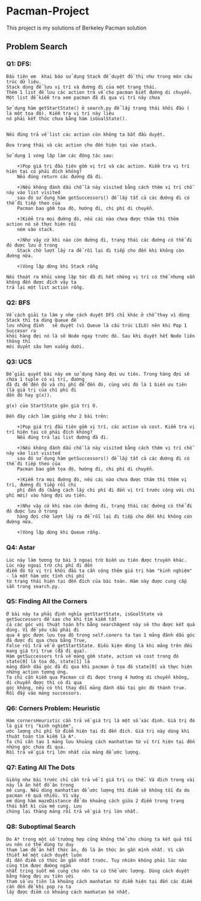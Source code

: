 # Pacman-Project
This project is my solutions of Berkeley Pacman solution

## Problem Search

### Q1: DFS:

    Đầu tiên em  khai báo sử dụng Stack để duyệt đồ thị như trong môn câu trúc dữ liệu.
    Stack dùng để lưu vị trí và đường đi của một trạng thái.
    Thêm 1 list để lưu các action trả về cho pacman biết đường di chuyển.
    Một list để kiểm tra xem pacman đã đi qua vị trí này chưa

    Sử dụng hàm getStartState() ở search.py để lấy trạng thái khởi đầu ( là một tọa độ). Kiểm tra vị trí này liệu 
    nó phải kết thúc chưa bằng hàm ísGoalState().
    

    Nếu đúng trả về list các action còn không ta bắt đầu duyệt.

    Đưa trạng thái và các action cho đến hiện tại vào stack.

    Sử dụng 1 vòng lặp làm các động tác sau:

        +)Pop giá trị đầu tiên gồm vị trí và các action. Kiểm tra vị trí hiện tại có phải đích không? 
        Nếu đúng return các đường đã đi.

        +)Nếu không đánh dấu chỗ là này visited bằng cách thêm vị trí chỗ này vào list visited 
        sau đó sử dụng hàm getSuccessors() để lấy tất cả các đường đi có thể đi tiếp theo của 
        Pacman bao gồm tọa độ, hướng đi, chi phí di chuyển.

        +)Kiểm tra mọi đường đó, nếu cái nào chưa được thăm thì thêm action nó sẽ thực hiện rồi 
        ném vào stack.

        +)Như vậy cứ khi nào còn đường đi, trạng thái các đường có thể đi đó được lưu ở trong 
        Stack chờ lượt lấy ra để rồi lại đi tiếp cho đến khi không còn đường nữa.

        +)Vòng lặp dừng khi Stack rỗng 

    Nếu thoát ra khỏi vòng lặp tức đã đi hết những vị trí có thể nhưng vẫn không đến được đích vậy ta
    trả lại một list action rỗng.

### Q2: BFS
    Về cách giải ta làm y như cách duyệt DFS chỉ khác ở chỗ thay vì dùng Stack thì ta dùng Queue để 
    lưu những đỉnh   sẽ duyệt (vì Queue là cấu trúc LILO) nên khi Pop 1 Succesor ra 
    khỏi hàng đợi nó là sẽ Node ngay trước đó. Sau khi duyệt hết Node liên thông thì 
    mới duyêt sâu hơn xuống dưới. 
    
### Q3: UCS
    Để giải quyết bài này em sử dụng hàng đợi ưu tiên. Trong hàng đợi sẽ chứa 1 tuple có vị trí, đường
    đã đi để đến đó và chi phí để đến đó, cùng với đó là 1 biến ưu tiên (là giá trị của chi phí đi
    đến đó hay g(x)).

    g(x) của StartState gán giá trị 0.

    Đến đây cách làm giống như 2 bài trên:

        +)Pop giá trị đầu tiên gồm vị trí, các action và cost. Kiểm tra vị trí hiện tại có phải đích không? 
        Nếu đúng trả lại list đường đã đi.
        
        +)Nếu không đánh dấu chỗ là này visited bằng cách thêm vị trí chỗ này vào list visited 
        sau đó sử dụng hàm getSuccessors() để lấy tất cả các đường đi có thể đi tiếp theo của 
        Pacman bao gồm tọa độ, hướng đi, chi phí di chuyển.

        +)Kiểm tra mọi đường đó, nếu cái nào chưa được thăm thì thêm vị trí, đường đi tiếp rồi chi
        phí đến đó (bằng cách lấy chi phí đi đến vị trí trước cộng với chi phí mới) vào hàng đợi ưu tiên.

        +)Như vậy cứ khi nào còn đường đi, trạng thái các đường có thể đi đó được lưu ở trong 
        hàng đợi chờ lượt lấy ra để rồi lại đi tiếp cho đến khi không còn đường nữa.

        +)Vòng lặp dừng khi Queue rỗng.

### Q4: Astar
    Lúc này làm tương tự bài 3 ngoại trừ biến ưu tiên được truyền khác. Lúc này ngoại trừ chi phí đi đến 
    điểm đó từ vị trí khởi đầu ta cần cộng thêm giá trị hàm "kinh nghiệm" - là một hàm ước tính chi phí 
    từ trạng thái hiện tại đến đích của bài toán. Hàm này được cung cấp sẵn trong search.py.

### Q5: Finding All the Corners
    Ở bài này ta phải định nghĩa getStartState, isGoalState và getSuccessors để sao cho khi tìm kiếm tất
    cả các góc với thuật toán bfs bằng searchAgent này sẽ thu được kết quả đúng. Vì đề yêu cầu phải đi
    qua 4 góc được lưu tọa độ trong self.coners ta tạo 1 mảng đánh dấu góc đã được đi qua chưa bằng True,
    False rồi trả về ở getStartState. Điều kiện dừng là khi mảng trên đều mang giá trị true (đã đi qua).
    Hàm getSuccessors trả về mảng gồm state, action và cost trong đó state[0] là tọa độ, state[1] là
    mảng đánh dấu góc đã đi qua khi pacman ở tọa đô state[0] và thực hiện những action tương ứng.
    Ta chỉ cần kiểm qua Pacman có đi được trong 4 hướng di chuyển không, di chuyển được thì có đi qua
    góc không, nếu có thì thay đổi mảng đánh dấu tại góc đó thành true. Rồi đẩy vào mảng successors. 

### Q6: Corners Problem: Heuristic
    Hàm cornersHeuristic cần trả về giá trị là một số xác định. Giá trị đó là giá trị "kinh nghiệm",
    ước lượng chi phí từ điểm hiện tại đi đến đích. Giá trị này dùng khi thuật toán tìm kiếm là A*.
    Ta chỉ cần tạo 1 mảng lưu khoảng cách manhattan từ ví trí hiện tại đến những góc chưa đi qua.
    Rồi trả về giá trị lớn nhất của mảng để ước lượng.
### Q7: Eating All The Dots
    Giống như bài trước chỉ cần trả về 1 giá trị cụ thể. Và đích trong vài này là ăn hết đồ ăn trong
    mê cung. Nếu dùng manhattan để ước lượng thì điểm sẽ không tối đa do pacman rẽ quá nhiều. Vì vậy
    em dùng hàm mazeDistance để do khoảng cách giữa 2 điểm trong trạng thái bất kì của mê cung. Lưu 
    chúng lại thàng mảng rồi trả về giá trị lớn nhất.
### Q8: Suboptimal Search
    Do A* trong một số trường hợp cũng không thể cho chúng ta kết quả tối ưu nên có thể dùng tư duy
    tham lam để ăn hết thức ăn, đó là ăn thức ăn gần mình nhất. Vì cần thiết kế một cách duyệt luôn
    đi đến điểm có thức ăn gần nhất trước. Tuy nhiên không phải lúc nào cũng tìm được đường ngắn
    nhất tring suốt mê cung cho nên ta có thể ước lượng. Dùng cách duyệt bằng hàng đợi ưu tiên với
    tham số ưu tiên là khoảng cách manhatan từ điểm hiện tại đến các điểm cần đến để khi pop ra ta
    lấy được điểm có khoảng cách manhatan bé nhất.